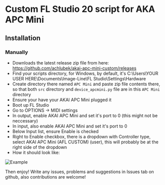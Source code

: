 # Custom FL Studio 20 script for AKA APC Mini

## Installation
### Manually
- Downloads the latest release zip file from here: https://github.com/achlubek/akai-apc-mini-custom/releases
- Find your scripts directory, for Windows, by default, it's C:\Users\YOUR USER HERE\Documents\Image-Line\FL Studio\Settings\Hardware
- Create directory there named `APC Mini` and paste zip file contents there, so that both `src` directory and `device_apcmini.py` file are in this `APC Mini` directory
- Ensure your have your AKAI APC Mini plugged it
- Boot up FL Studio
- Go to OPTIONS -> MIDI settings
- In output, enable AKAI APC Mini and set it's port to 0 (this might not be neccessary)
- In input, also enable AKAI APC Mini and set it's port to 0
- Below Input list, ensure Enable is checked
- Right to Enable checkbox, there is a dropdown with Controller type, select AKAI APC Mini (AFL CUSTOM) (user), this will probably be at the right side of the dropdown
- How it should look like: 

![Example](https://i.imgur.com/E6imXIP.png)

Then enjoy! Write any issues, problems and suggestions in Issues tab on github, also contributions are welcome!